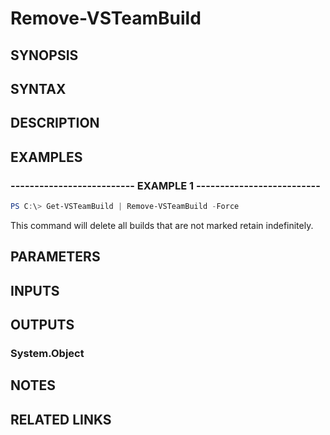 <!-- #include "./common/header.md" -->

# Remove-VSTeamBuild

## SYNOPSIS

<!-- #include "./synopsis/Remove-VSTeamBuild.md" -->

## SYNTAX

## DESCRIPTION

<!-- #include "./synopsis/Remove-VSTeamBuild.md" -->

## EXAMPLES

### -------------------------- EXAMPLE 1 --------------------------

```PowerShell
PS C:\> Get-VSTeamBuild | Remove-VSTeamBuild -Force
```

This command will delete all builds that are not marked retain indefinitely.

## PARAMETERS

<!-- #include "./params/projectName.md" -->

<!-- #include "./params/BuildIds.md" -->

<!-- #include "./params/force.md" -->

## INPUTS

## OUTPUTS

### System.Object

## NOTES

## RELATED LINKS